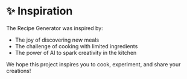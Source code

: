# ✨ Inspiration

The Recipe Generator was inspired by:
- The joy of discovering new meals
- The challenge of cooking with limited ingredients
- The power of AI to spark creativity in the kitchen

We hope this project inspires you to cook, experiment, and share your creations! 